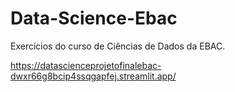 # Data-Science-Ebac
Exercícios do curso de Ciências de Dados da EBAC. 

https://datascienceprojetofinalebac-dwxr66g8bcip4ssqgapfej.streamlit.app/


